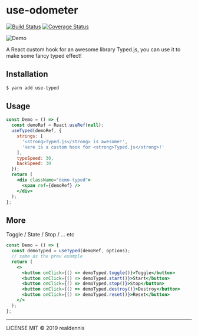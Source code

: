 # use-odometer
[![Build Status](https://travis-ci.org/realdennis/use-typed.svg?branch=master)](https://travis-ci.org/realdennis/use-typed)
[![Coverage Status](https://coveralls.io/repos/github/realdennis/use-typed/badge.svg?branch=master)](https://coveralls.io/github/realdennis/use-typed?branch=master)

![Demo](https://media.giphy.com/media/jt9KXTqhairEudjIeR/giphy.gif)

A React custom hook for an awesome library Typed.js, you can use it to make some fancy typed effect!

## Installation

```bash
$ yarn add use-typed
```

## Usage

```jsx
const Demo = () => {
  const demoRef = React.useRef(null);
  useTyped(demoRef, {
    strings: [
      '<strong>Typed.js</strong> is awesome!',
      'Here is a custom hook for <strong>Typed.js</strong>!'
    ],
    typeSpeed: 30,
    backSpeed: 30
  });
  return (
    <div className="demo-typed">
      <span ref={demoRef} />
    </div>
  );
};
```

## More

Toggle / State / Stop / ... etc

```jsx
const Demo = () => {
  const demoTyped = useTyped(demoRef, options);
  // same as the prev example
  return (
    <>
      <button onClick={() => demoTyped.toggle()}>Toggle</button>
      <button onClick={() => demoTyped.start()}>Start</button>
      <button onClick={() => demoTyped.stop()}>Stop</button>
      <button onClick={() => demoTyped.destroy()}>Destroy</button>
      <button onClick={() => demoTyped.reset()}>Reset</button>
    </>
  );
};
```

---

LICENSE MIT © 2019 realdennis
